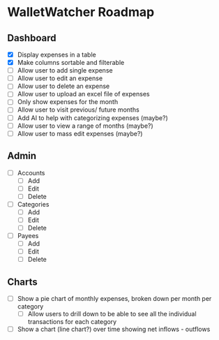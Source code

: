 # WalletWatcher Roadmap

## Dashboard

- [x] Display expenses in a table
- [x] Make columns sortable and filterable
- [ ] Allow user to add single expense
- [ ] Allow user to edit an expense
- [ ] Allow user to delete an expense
- [ ] Allow user to upload an excel file of expenses
- [ ] Only show expenses for the month
- [ ] Allow user to visit previous/ future months
- [ ] Add AI to help with categorizing expenses (maybe?)
- [ ] Allow user to view a range of months (maybe?)
- [ ] Allow user to mass edit expenses (maybe?)

## Admin

- [ ] Accounts
    - [ ] Add
    - [ ] Edit
    - [ ] Delete
- [ ] Categories
    - [ ] Add
    - [ ] Edit
    - [ ] Delete
- [ ] Payees
    - [ ] Add
    - [ ] Edit
    - [ ] Delete

## Charts

- [ ] Show a pie chart of monthly expenses, broken down per month per category
    - [ ] Allow users to drill down to be able to see all the individual transactions for each category
- [ ] Show a chart (line chart?) over time showing net inflows - outflows